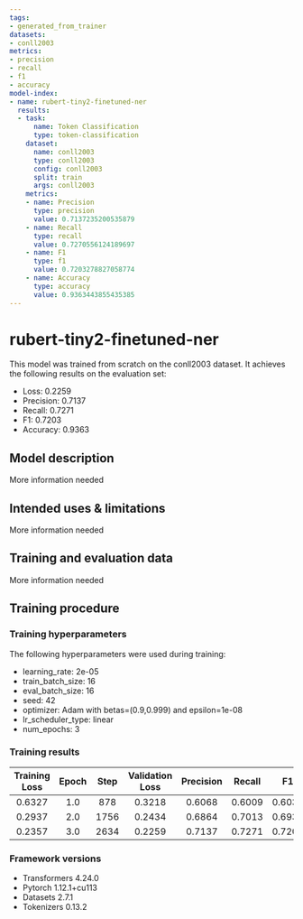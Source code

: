 ```yaml
---
tags:
- generated_from_trainer
datasets:
- conll2003
metrics:
- precision
- recall
- f1
- accuracy
model-index:
- name: rubert-tiny2-finetuned-ner
  results:
  - task:
      name: Token Classification
      type: token-classification
    dataset:
      name: conll2003
      type: conll2003
      config: conll2003
      split: train
      args: conll2003
    metrics:
    - name: Precision
      type: precision
      value: 0.7137235200535879
    - name: Recall
      type: recall
      value: 0.7270556124189697
    - name: F1
      type: f1
      value: 0.7203278827058774
    - name: Accuracy
      type: accuracy
      value: 0.9363443855435385
---
```


<!-- This model card has been generated automatically according to the information the Trainer had access to. You
should probably proofread and complete it, then remove this comment. -->

# rubert-tiny2-finetuned-ner

This model was trained from scratch on the conll2003 dataset.
It achieves the following results on the evaluation set:
- Loss: 0.2259
- Precision: 0.7137
- Recall: 0.7271
- F1: 0.7203
- Accuracy: 0.9363

## Model description

More information needed

## Intended uses & limitations

More information needed

## Training and evaluation data

More information needed

## Training procedure

### Training hyperparameters

The following hyperparameters were used during training:
- learning_rate: 2e-05
- train_batch_size: 16
- eval_batch_size: 16
- seed: 42
- optimizer: Adam with betas=(0.9,0.999) and epsilon=1e-08
- lr_scheduler_type: linear
- num_epochs: 3

### Training results

| Training Loss | Epoch | Step | Validation Loss | Precision | Recall | F1     | Accuracy |
|:-------------:|:-----:|:----:|:---------------:|:---------:|:------:|:------:|:--------:|
| 0.6327        | 1.0   | 878  | 0.3218          | 0.6068    | 0.6009 | 0.6038 | 0.9114   |
| 0.2937        | 2.0   | 1756 | 0.2434          | 0.6864    | 0.7013 | 0.6938 | 0.9307   |
| 0.2357        | 3.0   | 2634 | 0.2259          | 0.7137    | 0.7271 | 0.7203 | 0.9363   |


### Framework versions

- Transformers 4.24.0
- Pytorch 1.12.1+cu113
- Datasets 2.7.1
- Tokenizers 0.13.2
